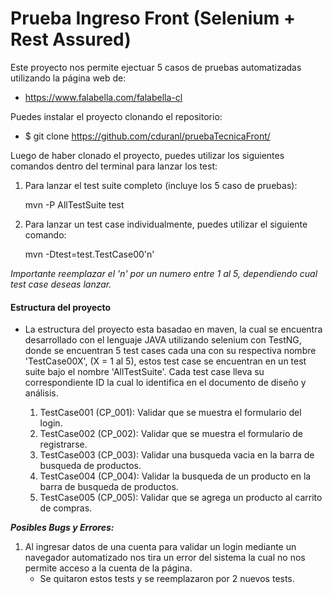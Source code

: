 # Prueba Ingreso Front (Selenium + Rest Assured)

Este proyecto nos permite ejectuar 5 casos de pruebas automatizadas utilizando la página web de:

- https://www.falabella.com/falabella-cl

Puedes instalar el proyecto clonando el repositorio:

- $ git clone https://github.com/cduranl/pruebaTecnicaFront/


Luego de haber clonado el proyecto, puedes utilizar los siguientes comandos dentro del terminal
para lanzar los test:

1. Para lanzar el test suite completo (incluye los 5 caso de pruebas):

    mvn -P AllTestSuite test
  
2. Para lanzar un test case individualmente, puedes utilizar el siguiente comando:

    mvn -Dtest=test.TestCase00'n'
  
  *Importante reemplazar el 'n' por un numero entre 1 al 5, dependiendo cual test case deseas lanzar.*
  
  
 #### Estructura del proyecto

- La estructura del proyecto esta basadao en maven, la cual se encuentra desarrollado con el lenguaje JAVA utilizando selenium 
con TestNG, donde se encuentran 5 test cases cada una con su respectiva nombre 'TestCase00X', (X = 1 al 5), estos test case se 
encuentran en un test suite bajo el nombre 'AllTestSuite'. Cada test case lleva su correspondiente ID la cual lo identifica en 
el documento de diseño y análisis.

    1. TestCase001 (CP_001): Validar que se muestra el formulario del login.
    2. TestCase002 (CP_002): Validar que se muestra el formulario de registrarse.
    3. TestCase003 (CP_003): Validar una busqueda vacia en la barra de busqueda de productos.
    4. TestCase004 (CP_004): Validar la busqueda de un producto en la barra de busqueda de productos.
    5. TestCase005 (CP_005): Validar que se agrega un producto al carrito de compras.
    
 **_Posibles Bugs y Errores:_**
 
   1. Al ingresar datos de una cuenta para validar un login mediante un navegador automatizado nos tira un error del sistema la cual
      no nos permite acceso a la cuenta de la página.
      - Se quitaron estos tests y se reemplazaron por 2 nuevos tests.
